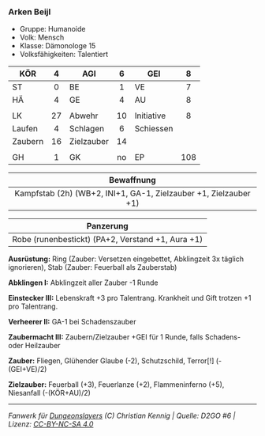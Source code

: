 ### Arken Beijl

- Gruppe: Humanoide
- Volk: Mensch
- Klasse: Dämonologe 15
- Volksfähigkeiten: Talentiert

| KÖR     |  4  | AGI        |  6  | GEI        |  8  |
| ------- | :-: | ---------- | :-: | ---------- | :-: |
| ST      |  0  | BE         |  1  | VE         |  7  |
| HÄ      |  4  | GE         |  4  | AU         |  8  |
|         |     |            |     |            |     |
| LK      | 27  | Abwehr     | 10  | Initiative |  8  |
| Laufen  |  4  | Schlagen   |  6  | Schiessen  |     |
| Zaubern | 16  | Zielzauber | 14  |            |     |
|         |     |            |     |            |     |
| GH      |  1  | GK         | no  | EP         | 108 |

|                            Bewaffnung                            |
| :--------------------------------------------------------------: |
| Kampfstab (2h) (WB+2, INI+1, GA-1, Zielzauber +1, Zielzauber +1) |

|                     Panzerung                     |
| :-----------------------------------------------: |
| Robe (runenbestickt) (PA+2, Verstand +1, Aura +1) |

**Ausrüstung:** Ring (Zauber: Versetzen eingebettet, Abklingzeit 3x täglich ignorieren), Stab (Zauber: Feuerball als Zauberstab)

**Abklingen I:** Abklingzeit aller Zauber -1 Runde

**Einstecker III:** Lebenskraft +3 pro Talentrang. Krankheit und Gift trotzen +1 pro Talentrang.

**Verheerer II:** GA-1 bei Schadenszauber

**Zaubermacht III:** Zaubern/Zielzauber +GEI für 1 Runde, falls Schadens- oder Heilzauber

**Zauber:** Fliegen, Glühender Glaube (-2), Schutzschild, Terror[!] (-(GEI+VE)/2)

**Zielzauber:** Feuerball (+3), Feuerlanze (+2), Flammeninferno (+5), Niesanfall (-(KÖR+AU)/2)

---

_Fanwerk für [Dungeonslayers](https://www.dungeonslayers.net/) (C) Christian Kennig | Quelle: D2GO #6 | Lizenz: [CC-BY-NC-SA 4.0](https://creativecommons.org/licenses/by-nc-sa/4.0/deed.de)_
